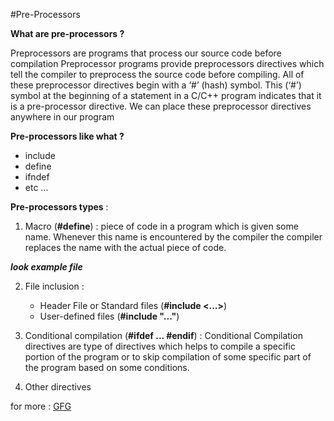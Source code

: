 #Pre-Processors

**What are pre-processors ?**

Preprocessors are programs that process our source code before compilation
Preprocessor programs provide preprocessors directives which tell the compiler to 
preprocess the source code before compiling. All of these preprocessor directives begin with
a ‘#’ (hash) symbol. This (‘#’) symbol at the beginning of a statement in a C/C++ program
indicates that it is a pre-processor directive. We can place these preprocessor directives anywhere in our program

**Pre-processors like what ?**
* include
* define
* ifndef 
* etc ...

**Pre-processors types** :
1. Macro (**#define**) : 
piece of code in a program which is given some name.
Whenever this name is encountered by the compiler 
the compiler replaces the name with the actual piece of code.

**_look example file_**

2. File inclusion :
    * Header File or Standard files (**#include <...>**)
    * User-defined files (**#include "..."**)
    
3. Conditional compilation (**#ifdef ... #endif**) :
Conditional Compilation directives are type of directives which helps to compile a specific portion of the program or to skip compilation of some specific part of the program based on some conditions.

4. Other directives

for more : [GFG](https://www.geeksforgeeks.org/cc-preprocessors/)
